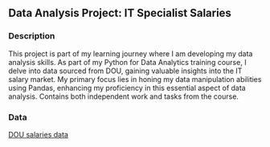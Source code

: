 ## Data Analysis Project: IT Specialist Salaries  

### Description  

This project is part of my learning journey where I am developing my data analysis skills. 
As part of my Python for Data Analytics training course, I delve into data sourced from DOU, gaining valuable insights into the IT salary market.
My primary focus lies in honing my data manipulation abilities using Pandas, enhancing my proficiency in this essential aspect of data analysis.
Contains both independent work and tasks from the course.  

### Data  

[DOU salaries data](https://drive.google.com/file/d/1C56LYNh1uQjqpAYkPXPlvAOTS2XZV_Ss/view?usp=sharing)  

